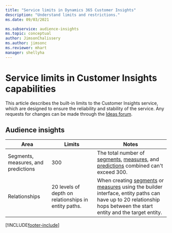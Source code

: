 ```yaml
---
title: "Service limits in Dynamics 365 Customer Insights"
description: "Understand limits and restrictions."
ms.date: 09/03/2021

ms.subservice: audience-insights 
ms.topic: conceptual
author: JimsonChalissery
ms.author: jimsonc
ms.reviewer: mhart
manager: shellyha
---
```


# Service limits in Customer Insights capabilities

This article describes the built-in limits to the Customer Insights service, which are designed to ensure the reliability and stability of the service. Any requests for changes can be made through the [Ideas forum](https://go.microsoft.com/fwlink/?linkid=2074172). 

## Audience insights

| Area  | Limits  | Notes |
|-------------|---------------------------------------------------------------------|---------------------------------------------------------------------|
| Segments, measures, and predictions | 300  | The total number of [segments](audience-insights/segments.md), [measures](audience-insights/measures.md), and [predictions](audience-insights/predictions.md) combined can't exceed 300.  |
| Relationships | 20 levels of depth on relationships in entity paths. | When creating [segments](audience-insights/segments.md) or [measures](audience-insights/measures.md) using the builder interface, entity paths can have up to 20 relationship hops between the start entity and the target entity.  |

<!--
## Engagement insights

### Workspace and event quotas

Engagement insights is a highly scalable application that can support millions of events per second. During public preview, events have a volume threshold. There's also a limit to the number of workspaces in an organization.

### Engagement insights limits

- Maximum event volume per workspace  = 100 events per second

- Maximum number of workspaces per organization = 100

When events exceed the threshold, it can lead to loss of data in reports based on those events. You can [contact support](https://go.microsoft.com/fwlink/?linkid=2145734) to request a volume increase before you exceed limits. We'll work with you to determine your need for a volume increase and support your request.
-->

[!INCLUDE[footer-include](includes/footer-banner.md)]
